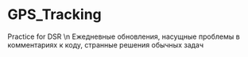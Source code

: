 # GPS_Tracking
Practice for DSR \n
Ежедневные обновления, насущные проблемы в комментариях к коду, странные решения обычных задач

